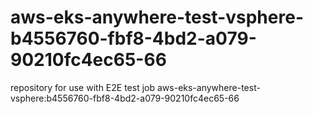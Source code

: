 # aws-eks-anywhere-test-vsphere-b4556760-fbf8-4bd2-a079-90210fc4ec65-66
repository for use with E2E test job aws-eks-anywhere-test-vsphere:b4556760-fbf8-4bd2-a079-90210fc4ec65-66
